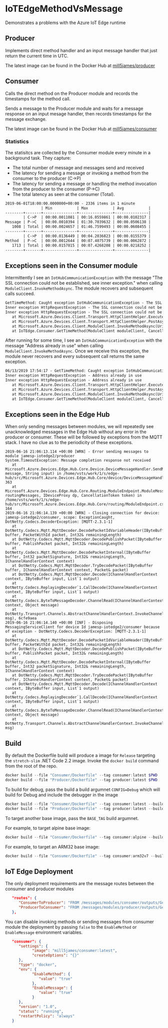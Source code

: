 # IoTEdgeMethodVsMessage

Demonstrates a problems with the Azure IoT Edge runtime

## Producer

Implements direct method handler and an input message handler that just return the current time in UTC.

The latest image can be found in the Docker Hub at [mill5james/producer](https://hub.docker.com/r/mill5james/producer)

## Consumer

Calls the direct method on the Producer module and records the timestamps for the method call.

Sends a message to the Producer module and waits for a message response on an input mesage handler, then records  timestamps for the message exchange.

The latest image can be found in the Docker Hub at [mill5james/consumer](https://hub.docker.com/r/mill5james/consumer)

### Statistics

The statisitcs are collected by the Consumer module every minute in a background task. They capture:

* The total number of message and messages send and received
* The latency for sending a message or invoking a method from the consumer to the producer (C->P)
* The latency for sending a message or handling the method invocation from the producer to the consumer (P->C)
* The total latency as seen at the consumer (Total).

```  txt
2019-06-01T18:00:00.0000000+00:00 - 2336 items in 1 minute
                | Min           | Max           | Avg           |
--------+-------+---------------+---------------+---------------|
        | C->P  | 00:00.0011081 | 00:16.0559861 | 00:00.0102317 |
Message | P->C  | 00:00.0010394 | 01:30.7039632 | 00:00.0506138 |
   1008 | Total | 00:00.0024657 | 01:46.7599493 | 00:00.0608455 |
--------+-------+---------------+---------------+---------------|
        | C->P  | 00:00.0136449 | 00:04.2036823 | 00:00.0155379 |
Method  | P->C  | 00:00.0012644 | 00:07.4075739 | 00:00.0062872 |
   1713 | Total | 00:00.0157815 | 00:07.4268208 | 00:00.0218252 |
--------+-------+---------------+---------------+---------------|
```

## Exceptions seen in the Consumer module

Intermittently I see an `IotHubCommunicationException` with the message "The SSL connection could not be established, see inner exception." when calling `ModuleClient.InvokeMethodAsync`. The module recovers and subsequent calls succeed.


``` txt
GetTimeMethod: Caught exception IotHubCommunicationException - The SSL connection could not be established, see inner exception.
Inner exception HttpRequestException - The SSL connection could not be established, see inner exception.
Inner exception HttpRequestException - The SSL connection could not be established, see inner exception.
   at Microsoft.Azure.Devices.Client.Transport.HttpClientHelper.ExecuteAsync(HttpMethod httpMethod, Uri requestUri, Func`3 modifyRequestMessageAsync, Func`2 isSuccessful, Func`3 processResponseMessageAsync, IDictionary`2 errorMappingOverrides, CancellationToken cancellationToken)
   at Microsoft.Azure.Devices.Client.Transport.HttpClientHelper.PostAsync[T1,T2](Uri requestUri, T1 entity, IDictionary`2 errorMappingOverrides, IDictionary`2 customHeaders, CancellationToken cancellationToken)
   at Microsoft.Azure.Devices.Client.ModuleClient.InvokeMethodAsync(Uri uri, MethodRequest methodRequest, CancellationToken cancellationToken)
   at IoTEdge.Consumer.GetTimeMethod(ModuleClient moduleClient, CancellationToken cancellationToken) in /src/Consumer/Consumer.cs:line 64
```

After running for some time, I see an `IotHubCommunicationException` with the message "Address already in use" when calling `ModuleClient.InvokeMethodAsync`. Once we receive this exception, the module never recovers and every subsequent call returns the same exception.

``` txt
06/13/2019 17:54:17 - GetTimeMethod: Caught exception IotHubCommunicationException - Address already in use
Inner exception HttpRequestException - Address already in use
Inner exception HttpRequestException - Address already in use
   at Microsoft.Azure.Devices.Client.Transport.HttpClientHelper.ExecuteAsync(HttpMethod httpMethod, Uri requestUri, Func`3 modifyRequestMessageAsync, Func`2 isSuccessful, Func`3 processResponseMessageAsync, IDictionary`2 errorMappingOverrides, CancellationToken cancellationToken)
   at Microsoft.Azure.Devices.Client.Transport.HttpClientHelper.PostAsync[T1,T2](Uri requestUri, T1 entity, IDictionary`2 errorMappingOverrides, IDictionary`2 customHeaders, CancellationToken cancellationToken)
   at Microsoft.Azure.Devices.Client.ModuleClient.InvokeMethodAsync(Uri uri, MethodRequest methodRequest, CancellationToken cancellationToken)
   at IoTEdge.Consumer.GetTimeMethod(ModuleClient moduleClient, CancellationToken cancellationToken) in /src/Consumer/Consumer.cs:line 64
```

## Exceptions seen in the Edge Hub

When only sending messages between modules, we will repeatedly see unacknowledged messages in the Edge Hub without any error in the producer or consumer. These will be followed by exceptions from the MQTT stack. I have no clue as to the periodicity of these exceptions.

``` log
2019-06-16 21:06:13.114 +00:00 [WRN] - Error sending messages to module jamesp-iotedge2/producer
System.TimeoutException: Message completion response not received
   at Microsoft.Azure.Devices.Edge.Hub.Core.Device.DeviceMessageHandler.SendMessageAsync(IMessage message, String input) in /home/vsts/work/1/s/edge-hub/src/Microsoft.Azure.Devices.Edge.Hub.Core/device/DeviceMessageHandler.cs:line 363
   at Microsoft.Azure.Devices.Edge.Hub.Core.Routing.ModuleEndpoint.ModuleMessageProcessor.ProcessAsync(ICollection`1 routingMessages, IDeviceProxy dp, CancellationToken token) in /home/vsts/work/1/s/edge-hub/src/Microsoft.Azure.Devices.Edge.Hub.Core/routing/ModuleEndpoint.cs:line 164
2019-06-16 21:06:14.139 +00:00 [WRN] - Closing connection for device: jamesp-iotedge2/consumer, scope: ExceptionCaught, DotNetty.Codecs.DecoderException: [MQTT-2.3.1-1]
   at DotNetty.Codecs.Mqtt.MqttDecoder.DecodePacketIdVariableHeader(IByteBuffer buffer, PacketWithId packet, Int32& remainingLength)
   at DotNetty.Codecs.Mqtt.MqttDecoder.DecodePublishPacket(IByteBuffer buffer, PublishPacket packet, Int32& remainingLength)
   at DotNetty.Codecs.Mqtt.MqttDecoder.DecodePacketInternal(IByteBuffer buffer, Int32 packetSignature, Int32& remainingLength, IChannelHandlerContext context)
   at DotNetty.Codecs.Mqtt.MqttDecoder.TryDecodePacket(IByteBuffer buffer, IChannelHandlerContext context, Packet& packet)
   at DotNetty.Codecs.Mqtt.MqttDecoder.Decode(IChannelHandlerContext context, IByteBuffer input, List`1 output)
   at DotNetty.Codecs.ReplayingDecoder`1.CallDecode(IChannelHandlerContext context, IByteBuffer input, List`1 output)
   at DotNetty.Codecs.ByteToMessageDecoder.ChannelRead(IChannelHandlerContext context, Object message)
   at DotNetty.Transport.Channels.AbstractChannelHandlerContext.InvokeChannelRead(Object msg), 6cfe9aea
2019-06-16 21:06:14.140 +00:00 [INF] - Disposing MessagingServiceClient for device Id jamesp-iotedge2/consumer because of exception - DotNetty.Codecs.DecoderException: [MQTT-2.3.1-1]
   at DotNetty.Codecs.Mqtt.MqttDecoder.DecodePacketIdVariableHeader(IByteBuffer buffer, PacketWithId packet, Int32& remainingLength)
   at DotNetty.Codecs.Mqtt.MqttDecoder.DecodePublishPacket(IByteBuffer buffer, PublishPacket packet, Int32& remainingLength)
   at DotNetty.Codecs.Mqtt.MqttDecoder.DecodePacketInternal(IByteBuffer buffer, Int32 packetSignature, Int32& remainingLength, IChannelHandlerContext context)
   at DotNetty.Codecs.Mqtt.MqttDecoder.TryDecodePacket(IByteBuffer buffer, IChannelHandlerContext context, Packet& packet)
   at DotNetty.Codecs.Mqtt.MqttDecoder.Decode(IChannelHandlerContext context, IByteBuffer input, List`1 output)
   at DotNetty.Codecs.ReplayingDecoder`1.CallDecode(IChannelHandlerContext context, IByteBuffer input, List`1 output)
   at DotNetty.Codecs.ByteToMessageDecoder.ChannelRead(IChannelHandlerContext context, Object message)
   at DotNetty.Transport.Channels.AbstractChannelHandlerContext.InvokeChannelRead(Object msg)
```

## Build

By default the Dockerfile build will produce a image for `Release` targeting the `stretch-slim` .NET Code 2.2 image. Invoke the `docker build` command from the root of the repo.

``` powershell
docker build --file "Consumer/Dockerfile" --tag consumer:latest $PWD
docker build --file "Producer/Dockerfile" --tag producer:latest $PWD
```

To build for debug, pass the build a build argumnet `CONFIG=Debug` which will build for Debug and include the debugger in the image

``` powershell
docker build --file "Consumer/Dockerfile" --tag consumer:latest --build-arg CONFIG=Debug $PWD
docker build --file "Producer/Dockerfile" --tag producer:latest --build-arg CONFIG=Debug $PWD
```

To target another base image, pass the `BASE_TAG` build argumnet.

For example, to target alpine base image:

``` powershell
docker build --file "Consumer/Dockerfile" --tag consumer:alpine --build-arg BASE_TAG=alpine $PWD
```

For example, to target an ARM32 base image:

``` powershell
docker build --file "Consumer/Dockerfile" --tag consumer:arm32v7 --build-arg BASE_TAG=arm32v7 $PWD
```

## IoT Edge Deployment

The only deployment requirements are the message routes between the consumer and producer modules

``` json
   "routes": {
      "ConsumerToProducer": "FROM /messages/modules/consumer/outputs/GetTimeMessage INTO BrokeredEndpoint(\"/modules/producer/inputs/GetTimeMessage\")",
      "ProducerToConsumer": "FROM /messages/modules/producer/outputs/GetTimeMessage INTO BrokeredEndpoint(\"/modules/consumer/inputs/GetTimeMessage\")"
   },
```

You can disable invoking methods or sending messages from consumer module the deployment by passing `false` to the `EnableMethod` or `EnableMessage` environment variables.

``` json
   "consumer": {
      "settings": {
            "image": "mill5james/consumer:latest",
            "createOptions": "{}"
      },
      "type": "docker",
      "env": {
            "EnableMethod": {
               "value": "true"
            },
            "EnableMessage": {
               "value": "true"
            }
      },
      "version": "1.0",
      "status": "running",
      "restartPolicy": "always"
   }
```

